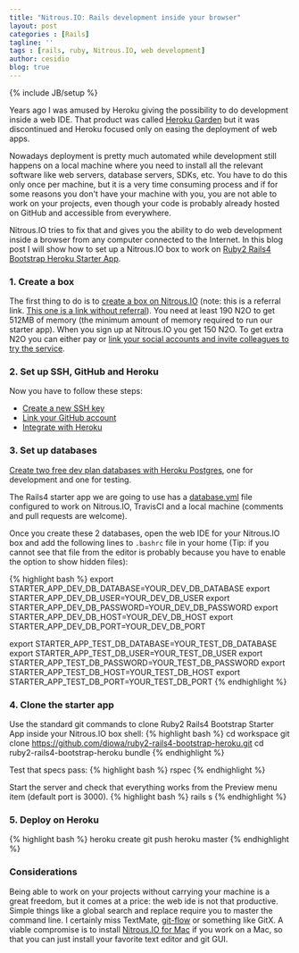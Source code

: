 ```yaml
---
title: "Nitrous.IO: Rails development inside your browser"
layout: post
categories : [Rails]
tagline: ''
tags : [rails, ruby, Nitrous.IO, web development]
author: cesidio
blog: true
---
```

{% include JB/setup %}

Years ago I was amused by Heroku giving the possibility to do development inside a web IDE. That product was called [Heroku Garden](http://web.archive.org/web/20090121092638/http://herokugarden.com/) but it was discontinued and Heroku focused only on easing the deployment of web apps.

<!--more-->

Nowadays deployment is pretty much automated while development still happens on a local machine where you need to install all the relevant software like web servers, database servers, SDKs, etc. You have to do this only once per machine, but it is a very time consuming process and if for some reasons you don't have your machine with you, you are not able to work on your projects, even though your code is probably already hosted on GitHub and accessible from everywhere.

Nitrous.IO tries to fix that and gives you the ability to do web development inside a browser from any computer connected to the Internet. In this blog post I will show how to set up a Nitrous.IO box to work on [Ruby2 Rails4 Bootstrap Heroku Starter App](https://github.com/diowa/ruby2-rails4-bootstrap-heroku).


### 1. Create a box

The first thing to do is to [create a box on Nitrous.IO](https://www.nitrous.io/join/rAkwYY7Gqog) (note: this is a referral link. [This one is a link without referral](https://www.nitrous.io/join)). You need at least 190 N2O to get 512MB of memory (the minimum amount of memory required to run our starter app). When you sign up at Nitrous.IO you get 150 N2O. To get extra N2O you can either pay or [link your social accounts and invite colleagues to try the service](https://www.nitrous.io/app#/n2o/bonus).


### 2. Set up SSH, GitHub and Heroku

Now you have to follow these steps:
* [Create a new SSH key](http://help.nitrous.io/ssh-add/)
* [Link your GitHub account](http://help.nitrous.io/github-add-key/)
* [Integrate with Heroku](http://help.nitrous.io/heroku/)


### 3. Set up databases

[Create two free dev plan databases with Heroku Postgres](https://postgres.heroku.com/), one for development and one for testing.

The Rails4 starter app we are going to use has a [database.yml](https://github.com/diowa/ruby2-rails4-bootstrap-heroku/blob/master/config/database.yml) file configured to work on Nitrous.IO, TravisCI and a local machine (comments and pull requests are welcome).

Once you create these 2 databases, open the web IDE for your Nitrous.IO box and add the following lines to `.bashrc` file in your home (Tip: if you cannot see that file from the editor is probably because you have to enable the option to show hidden files):

{% highlight bash %}
export STARTER_APP_DEV_DB_DATABASE=YOUR_DEV_DB_DATABASE
export STARTER_APP_DEV_DB_USER=YOUR_DEV_DB_USER
export STARTER_APP_DEV_DB_PASSWORD=YOUR_DEV_DB_PASSWORD
export STARTER_APP_DEV_DB_HOST=YOUR_DEV_DB_HOST
export STARTER_APP_DEV_DB_PORT=YOUR_DEV_DB_PORT

export STARTER_APP_TEST_DB_DATABASE=YOUR_TEST_DB_DATABASE
export STARTER_APP_TEST_DB_USER=YOUR_TEST_DB_USER
export STARTER_APP_TEST_DB_PASSWORD=YOUR_TEST_DB_PASSWORD
export STARTER_APP_TEST_DB_HOST=YOUR_TEST_DB_HOST
export STARTER_APP_TEST_DB_PORT=YOUR_TEST_DB_PORT
{% endhighlight %}


### 4. Clone the starter app

Use the standard git commands to clone Ruby2 Rails4 Bootstrap Starter App inside your Nitrous.IO box shell:
{% highlight bash %}
cd workspace
git clone https://github.com/diowa/ruby2-rails4-bootstrap-heroku.git
cd ruby2-rails4-bootstrap-heroku
bundle
{% endhighlight %}

Test that specs pass:
{% highlight bash %}
rspec
{% endhighlight %}

Start the server and check that everything works from the Preview menu item (default port is 3000).
{% highlight bash %}
rails s
{% endhighlight %}


### 5. Deploy on Heroku

{% highlight bash %}
heroku create
git push heroku master
{% endhighlight %}


### Considerations

Being able to work on your projects without carrying your machine is a great freedom, but it comes at a price: the web ide is not that productive. Simple things like a global search and replace require you to master the command line. I certainly miss TextMate, [git-flow](http://nvie.com/posts/a-successful-git-branching-model/) or something like GitX. A viable compromise is to install [Nitrous.IO for Mac](https://www.nitrous.io/mac) if you work on a Mac, so that you can just install your favorite text editor and git GUI.
